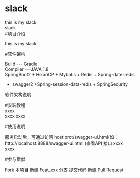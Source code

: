 # slack  
this is my slack   
slack   
#项目介绍    

this is my slack

#软件架构  

Build --- Gradle  
Compiler ---JAVA 1.8  
SpringBoot2 + HikariCP + Mybatis + Redis + Spring-date-redis 
+ swagger2 +Spring-session-data-redis + SpringSecurity  

软件架构说明  


#安装教程  
xxxx  
xxxx 
xxxx  

#使用说明  

服务启动后，可通过访问 host:prot/swagger-ui.html(如：http://localhost:8888/swagger-ui.html )查看API 接口
xxxx  
xxxx  

#参与贡献  

Fork 本项目
新建 Feat_xxx 分支
提交代码
新建 Pull Request

